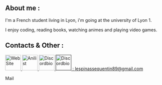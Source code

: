 ## About me :

I'm a French student living in Lyon, i'm going at the university of Lyon 1.
</p>
I enjoy coding, reading books, watching animes and playing video games.

## Contacts & Other :

<a href="https://risolju.github.io/Website/">
  <img alt="WebSite" src="https://upload.wikimedia.org/wikipedia/commons/9/9c/GNOME_Web_logo.png" width=50px>
</a>

<a href="https://anilist.co/user/RiSolJu/">
  <img alt="Anilist" src="https://anilist.co/img/icons/android-chrome-512x512.png" width=50px>
</a>
<a href="https://discord.bio/p/risolju">
  <img alt="Discordbio" src="https://images-eu.ssl-images-amazon.com/images/I/51lpm9SpsJL.png" width=50px>
</a>
<a href=""> <img alt="Discordbio" src="https://upload.wikimedia.org/wikipedia/fr/a/a7/Mail_%28Apple%29_logo.png" width=50px> : lespinassequentin89@gmail.com </a>


Mail


